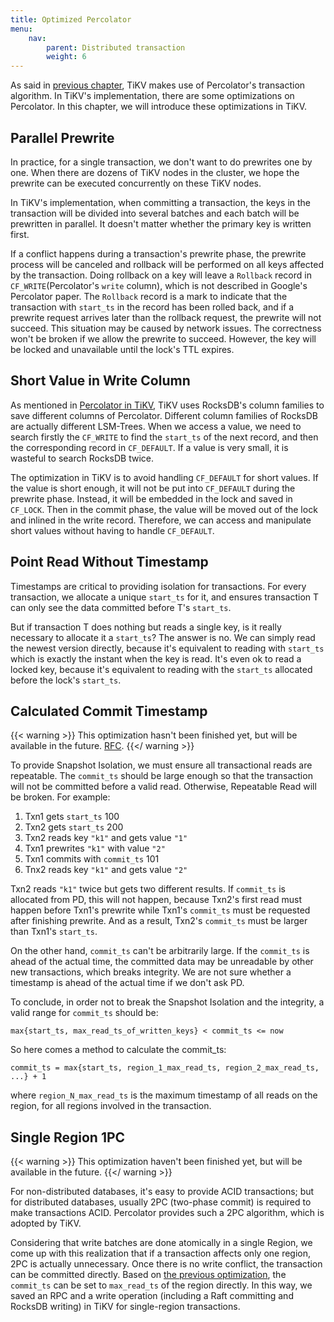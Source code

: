 ```yaml
---
title: Optimized Percolator
menu:
    nav:
        parent: Distributed transaction
        weight: 6
---
```


As said in [previous chapter](../percolator), TiKV makes use of Percolator's transaction algorithm. In TiKV's implementation, there are some optimizations on Percolator. In this chapter, we will introduce these optimizations in TiKV.

## Parallel Prewrite

In practice, for a single transaction, we don't want to do prewrites one by one. When there are dozens of TiKV nodes in the cluster, we hope the prewrite can be executed concurrently on these TiKV nodes.

In TiKV's implementation, when committing a transaction, the keys in the transaction will be divided into several batches and each batch will be prewritten in parallel. It doesn't matter whether the primary key is written first.

If a conflict happens during a transaction's prewrite phase, the prewrite process will be canceled and rollback will be performed on all keys affected by the transaction. Doing rollback on a key will leave a `Rollback` record in `CF_WRITE`(Percolator's `write` column), which is not described in Google's Percolator paper. The `Rollback` record is a mark to indicate that the transaction with `start_ts` in the record has been rolled back, and if a prewrite request arrives later than the rollback request, the prewrite will not succeed. This situation may be caused by network issues. The correctness won't be broken if we allow the prewrite to succeed. However, the key will be locked and unavailable until the lock's TTL expires.

## Short Value in Write Column

As mentioned in [Percolator in TiKV](../percolator/#percolator-in-tikv), TiKV uses RocksDB's column families to save different columns of Percolator. Different column families of RocksDB are actually different LSM-Trees. When we access a value, we need to search firstly the `CF_WRITE` to find the `start_ts` of the next record, and then the corresponding record in `CF_DEFAULT`. If a value is very small, it is wasteful to search RocksDB twice.

The optimization in TiKV is to avoid handling `CF_DEFAULT` for short values. If the value is short enough, it will not be put into `CF_DEFAULT` during the prewrite phase. Instead, it will be embedded in the lock and saved in `CF_LOCK`. Then in the commit phase, the value will be moved out of the lock and inlined in the write record. Therefore, we can access and manipulate short values without having to handle `CF_DEFAULT`.

## Point Read Without Timestamp

Timestamps are critical to providing isolation for transactions. For every transaction, we allocate a unique `start_ts` for it, and ensures transaction T can only see the data committed before T's `start_ts`.

But if transaction T does nothing but reads a single key, is it really necessary to allocate it a `start_ts`? The answer is no. We can simply read the newest version directly, because it's equivalent to reading with `start_ts` which is exactly the instant when the key is read. It's even ok to read a locked key, because it's equivalent to reading with the `start_ts` allocated before the lock's `start_ts`.

## Calculated Commit Timestamp

{{< warning >}}
This optimization hasn't been finished yet, but will be available in the future. [RFC](https://github.com/tikv/rfcs/pull/25).
{{</ warning >}}

To provide Snapshot Isolation, we must ensure all transactional reads are
repeatable. The `commit_ts` should be large enough so that the transaction will
not be committed before a valid read. Otherwise, Repeatable Read will be broken.
For example:

1. Txn1 gets `start_ts` 100
2. Txn2 gets `start_ts` 200
3. Txn2 reads key `"k1"` and gets value `"1"`
4. Txn1 prewrites `"k1"` with value `"2"`
5. Txn1 commits with `commit_ts` 101
6. Tnx2 reads key `"k1"` and gets value `"2"`

Txn2 reads `"k1"` twice but gets two different results. If `commit_ts` is
allocated from PD, this will not happen, because Txn2's first read must happen
before Txn1's prewrite while Txn1's `commit_ts` must be requested after
finishing prewrite. And as a result, Txn2's `commit_ts` must be larger than
Txn1's `start_ts`.

On the other hand, `commit_ts` can't be arbitrarily large. If the `commit_ts` is
ahead of the actual time, the committed data may be unreadable by other new
transactions, which breaks integrity. We are not sure whether a timestamp is
ahead of the actual time if we don't ask PD.

To conclude, in order not to break the Snapshot Isolation and the integrity, a
valid range for `commit_ts` should be:

```text
max{start_ts, max_read_ts_of_written_keys} < commit_ts <= now
```

So here comes a method to calculate the commit_ts:

```text
commit_ts = max{start_ts, region_1_max_read_ts, region_2_max_read_ts, ...} + 1
```

where `region_N_max_read_ts` is the maximum timestamp of all reads on the
region, for all regions involved in the transaction.

## Single Region 1PC

{{< warning >}}
This optimization haven't been finished yet, but will be available in the future.
{{</ warning >}}

For non-distributed databases, it's easy to provide ACID transactions; but for distributed databases, usually 2PC (two-phase commit) is required to make transactions ACID. Percolator provides such a 2PC algorithm, which is adopted by TiKV.

Considering that write batches are done atomically in a single Region, we come up with this realization that if a transaction affects only one region, 2PC is actually unnecessary. Once there is no write conflict, the transaction can be committed directly. Based on [the previous optimization](#calculated-commit-ts), the `commit_ts` can be set to `max_read_ts` of the region directly. In this way, we saved an RPC and a write operation (including a Raft committing and RocksDB writing) in TiKV for single-region transactions.